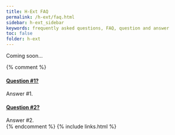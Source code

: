 ```yaml
---
title: H-Ext FAQ
permalink: /h-ext/faq.html
sidebar: h-ext_sidebar
keywords: frequently asked questions, FAQ, question and answer
toc: false
folder: h-ext
---
```


<p>Coming soon...</p>
{% comment %}
<div class="panel-group" id="accordion">
                    <div class="panel panel-default">
                        <div class="panel-heading">
                            <h4 class="panel-title">
                                <a class="noCrossRef accordion-toggle" data-toggle="collapse" data-parent="#accordion" href="#collapseOne">Question #1?</a>
                            </h4>
                        </div>
                        <div id="collapseOne" class="panel-collapse collapse noCrossRef">
                            <div class="panel-body">
                                Answer #1.
                            </div>
                        </div>
                    </div>
                    <!-- /.panel -->
                    <div class="panel panel-default">
                        <div class="panel-heading">
                            <h4 class="panel-title">
                                <a class="noCrossRef accordion-toggle" data-toggle="collapse" data-parent="#accordion" href="#collapseTwo">Question #2?</a>
                            </h4>
                        </div>
                        <div id="collapseTwo" class="panel-collapse collapse noCrossRef">
                            <div class="panel-body">
                                Answer #2.
                            </div>
                        </div>
                    </div>
                    <!-- /.panel -->
</div>
<!-- /.panel-group -->
{% endcomment %}
{% include links.html %}
